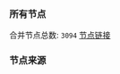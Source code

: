 ### 所有节点
合并节点总数: `3094`
[节点链接](https://raw.githubusercontent.com/rzhy1/11/master/sub/sub_merge_base64.txt)

### 节点来源